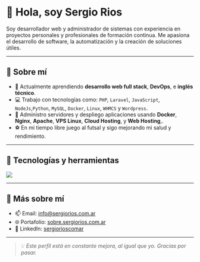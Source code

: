 # 👋 Hola, soy Sergio Rios

Soy desarrollador web y administrador de sistemas con experiencia en proyectos personales y profesionales de formación continua. Me apasiona el desarrollo de software, la automatización y la creación de soluciones útiles.

---

## 🚀 Sobre mí
- 🌱 Actualmente aprendiendo **desarrollo web full stack**, **DevOps**, e **inglés técnico**.
- 💻 Trabajo con tecnologías como: `PHP`, `Laravel`, `JavaScript`, `NodeJs`,`Python`, `MySQL`, `Docker`, `Linux`, `WHMCS` y `Wordpress`.
- 🔧 Administro servidores y despliego aplicaciones usando **Docker**, **Nginx**, **Apache**, **VPS Linux**, **Cloud Hosting**, y **Web Hosting**,.
- ⚽ En mi tiempo libre juego al futsal y sigo mejorando mi salud y rendimiento.

---

## 🧰 Tecnologías y herramientas
<img src="https://skillicons.dev/icons?i=php,laravel,symfony,js,nodejs,express,python,django,mysql,mongodb,git,github,docker,linux,nginx,react,vue,html,css,bootstrap,wordpress" />

---

## 📄 Más sobre mí

- 📫 Email: [info@sergiorios.com.ar](mailto:info@sergiorios.com.ar)
- 🌐 Portafolio: [sobre.sergiorios.com.ar](https://sobre.sergiorios.com.ar)
- 💼 LinkedIn: [sergiorioscomar](https://www.linkedin.com/in/sergiorioscomar/)

---

> 💡 *Este perfil está en constante mejora, al igual que yo. Gracias por pasar.*

